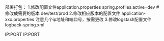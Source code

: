 部署打包：
1.修改配置文件application.properties
spring.profiles.active=dev # 修改成需要的版本 dev/test/prod
2.修改相应版本的配置文件 application-xxx.properties 
注意几个ip地址和端口号，按需更改
3.修改logstash配置文件 logback-spring.xml
<root level="INFO">
        <appender-ref ref="console"/>
        <appender-ref ref="logstash"/>
        <!--<appender-ref ref="rollingFileINFO"/>-->
</root>


<destination>IP:PORT</destination>
<destination>IP:PORT</destination>
